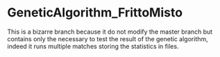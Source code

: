 # GeneticAlgorithm_FrittoMisto

This is a bizarre branch because it do not modify the master branch but contains only the necessary to test the result of the genetic algorithm, indeed it runs multiple matches storing the statistics in files. 
